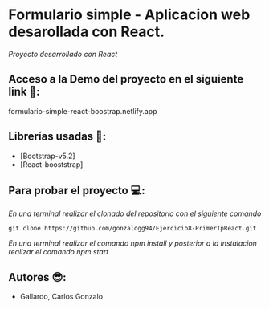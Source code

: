 # Formulario simple - Aplicacion web desarollada con React.

*Proyecto desarrollado con React*

## Acceso a la Demo del proyecto en el siguiente link 👀:


formulario-simple-react-boostrap.netlify.app



## Librerías usadas 📁:

- [Bootstrap-v5.2]
- [React-booststrap]



## Para probar el proyecto 💻:
*En una terminal realizar el clonado del repositorio con el siguiente comando*

`git clone https://github.com/gonzalogg94/Ejercicio8-PrimerTpReact.git` 

*En una terminal realizar el comando npm install y posterior a la instalacion realizar el comando npm start*

## Autores 😎:
- Gallardo, Carlos Gonzalo
